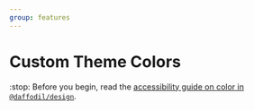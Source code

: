 ```yaml
---
group: features
---
```


# Custom Theme Colors

:stop: Before you begin, read the [accessibility guide on color in `@daffodil/design`](../accessibility/color.md).